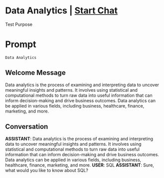 

# Data Analytics  | [Start Chat](https://gptcall.net/chat.html?data=%7B%22contact%22%3A%7B%22id%22%3A%22cEEaLd0R5Y_RoR8leIMSy%22%2C%22flow%22%3Atrue%7D%7D)
Test Purpose

# Prompt

```
Data Analytics
```

## Welcome Message
Data analytics is the process of examining and interpreting data to uncover meaningful insights and patterns. It involves using statistical and computational methods to turn raw data into useful information that can inform decision-making and drive business outcomes. Data analytics can be applied in various fields, including business, healthcare, finance, marketing, and more.

## Conversation

**ASSISTANT**: Data analytics is the process of examining and interpreting data to uncover meaningful insights and patterns. It involves using statistical and computational methods to turn raw data into useful information that can inform decision-making and drive business outcomes. Data analytics can be applied in various fields, including business, healthcare, finance, marketing, and more.
**USER**: SQL
**ASSISTANT**: Sure, what would you like to know about SQL?

